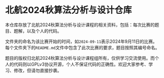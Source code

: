 # 北航2024秋算法分析与设计仓库

本仓库存放了北航2024秋算法分析与设计课程的相关资料，包括：每次比赛的题目、题解，以及个人的代码。

文件夹的命名为该比赛开始的时间，如`2024-09-11`表示2024年9月11日的比赛。每个文件夹下的`README.md`文件中包含了此次比赛的要求，题目按照其编号命名。

题目的版权归北航2024秋算法分析与设计课程组所有，仅供学习交流使用。而个人的代码则以GPLv3协议开源，个人不保证代码的正确性。欢迎大家参考、学习、修改，但请勿直接抄袭。
